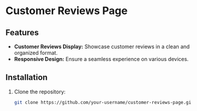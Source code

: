 # Customer Reviews Page

## Features

- **Customer Reviews Display:** Showcase customer reviews in a clean and organized format.
- **Responsive Design:** Ensure a seamless experience on various devices.


## Installation

1. Clone the repository:

   ```bash
   git clone https://github.com/your-username/customer-reviews-page.git
